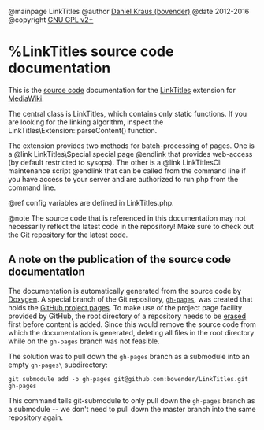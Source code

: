 @mainpage LinkTitles
@author    [Daniel Kraus (bovender)](http://www.mediawiki.org/wiki/User:Bovender)
@date      2012-2016
@copyright [GNU GPL v2+](http://www.gnu.org/licenses/gpl-2.0.html)

%LinkTitles source code documentation
=====================================

This is the [source code][] documentation for the [LinkTitles][] extension
for [MediaWiki][].

The central class is LinkTitles, which contains only static functions. If
you are looking for the linking algorithm, inspect the
LinkTitles\\Extension::parseContent() function.

The extension provides two methods for batch-processing of pages. One is a
@link LinkTitles\\Special special page @endlink that provides web-access (by
default restricted to sysops). The other is a @link LinkTitlesCli
maintenance script @endlink that can be called from the command line if you
have access to your server and are authorized to run php from the command
line.

@ref config variables are defined in LinkTitles.php.

@note The source code that is referenced in this documentation may not
necessarily reflect the latest code in the repository! Make sure to check
out the Git repository for the latest code.


A note on the publication of the source code documentation
----------------------------------------------------------

The documentation is automatically generated from the source code by
[Doxygen][]. A special branch of the Git repository, [`gh-pages`][gh-pages],
was created that holds the [GitHub project pages][github-pages]. To make use
of the project page facility provided by GitHub, the root directory of a
repository needs to be [erased][gh-erase] first before content is added.
Since this would remove the source code from which the documentation is
generated, deleting all files in the root directory while on the `gh-pages`
branch was not feasible.

The solution was to pull down the `gh-pages` branch as a submodule into an
empty `gh-pages\` subdirectory:

~~~~{.sh}
git submodule add -b gh-pages git@github.com:bovender/LinkTitles.git gh-pages
~~~~

This command tells git-submodule to only pull down the `gh-pages` branch as
a submodule -- we don't need to pull down the master branch into the same
repository again.


[source code]:  http://github.com/bovender/LinkTitles
[LinkTitles]:   http://www.mediawiki.org/wiki/Extension:LinkTitles
[MediaWiki]:    http://www.mediawiki.org
[Doxygen]:      http://www.doxygen.org
[github-pages]: https://pages.github.com/
[gh-pages]:     https://github.com/bovender/LinkTitles/tree/gh-pages
[gh-erase]:     https://help.github.com/articles/creating-project-pages-manually#create-a-gh-pages-branch

